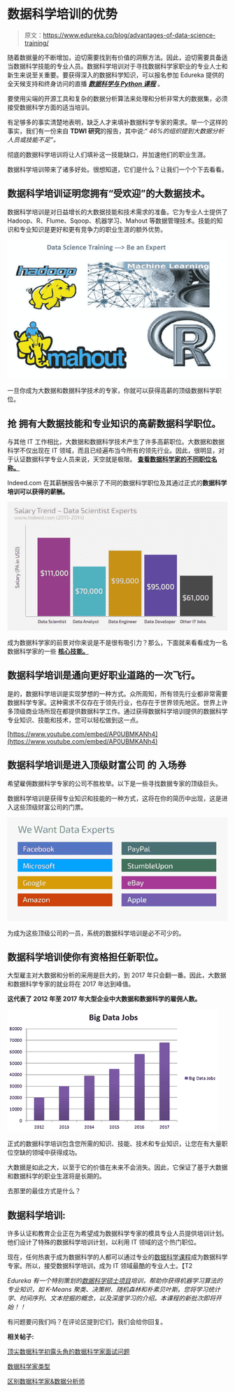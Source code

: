 # 数据科学培训的优势

> 原文：<https://www.edureka.co/blog/advantages-of-data-science-training/>

随着数据量的不断增加，迫切需要找到有价值的洞察方法。因此，迫切需要具备适当数据科学技能的专业人员。数据科学培训对于寻找数据科学家职业的专业人士和新生来说至关重要。要获得深入的数据科学知识，可以报名参加 Edureka 提供的全天候支持和终身访问的直播 [***数据科学与 Python 课程***](https://www.edureka.co/data-science-python-certification-course) 。

要使用尖端的开源工具和复杂的数据分析算法来处理和分析非常大的数据集，必须接受数据科学方面的适当培训。

有足够多的事实清楚地表明，缺乏人才来填补数据科学专家的需求。举一个这样的事实，我们有一份来自 **TDWI 研究**的报告，其中说:“ *46%的组织提到大数据分析人员或技能不足”。*

彻底的数据科学培训将让人们填补这一技能缺口，并加速他们的职业生涯。

数据科学培训带来了诸多好处。很想知道，它们是什么？让我们一个个下去看看。

## **数据科学培训证明您拥有“受欢迎”的大数据技术。**

数据科学培训是对日益增长的大数据技能和技术需求的准备。它为专业人士提供了 Hadoop、R、Flume、Sqoop、机器学习、Mahout 等数据管理技术。技能的知识和专业知识是更好和更有竞争力的职业生涯的额外优势。

[![datasc-adv-datasc-trainingimg2](img/490ad0682dd8c884797a10c02dc60eb7.png)](https://cdn.edureka.co/blog/wp-content/uploads/2014/04/datasc-adv-datasc-trainingimg2.jpg)

一旦你成为大数据和数据科学技术的专家，你就可以获得高薪的顶级数据科学职位。

## **抢** **拥有大数据技能和专业知识的高薪数据科学职位。**

与其他 IT 工作相比，大数据和数据科学技术产生了许多高薪职位。大数据和数据科学不仅出现在 IT 领域，而且已经遍布当今所有的领先行业。因此，很明显，对于认证数据科学专业人员来说，天空就是极限。 [**查看数据科学家的不同职位名称。**](https://www.edureka.co/blog/job-titles-for-data-scientists/)

Indeed.com 在其薪酬报告中展示了不同的数据科学职位及其通过正式的**数据科学培训可以获得的薪酬。**

[![datasc-adv-datasc-trainingimg3](img/dc20dce6123d1694f00db6a175fab458.png)](https://cdn.edureka.co/blog/wp-content/uploads/2014/04/datasc-adv-datasc-trainingimg3.jpg)

成为数据科学家的前景对你来说是不是很有吸引力？那么，下面就来看看成为一名数据科学家的一些 [**核心技能。**](https://www.edureka.co/blog/core-data-scientist-skills/)

## **数据科学培训是通向更好职业道路的一次飞行。**

是的，数据科学培训是实现梦想的一种方式。众所周知，所有领先行业都非常需要数据科学专家。这种需求不仅存在于领先行业，也存在于世界领先地区。世界上许多顶级商业场所现在都提供数据科学工作。通过获得数据科学培训提供的数据科学专业知识、技能和技术，您可以轻松做到这一点。

[https://www.youtube.com/embed/AP0UBMKANh4](https://www.youtube.com/embed/AP0UBMKANh4)

## **数据科学培训是进入顶级财富公司** 的 **入场券**

希望雇佣数据科学专家的公司不胜枚举。以下是一些寻找数据专家的顶级巨头。

数据科学培训是获得专业知识和技能的一种方式，这将在你的简历中出现，这是进入这些顶级财富公司的门票。

[![datasc-adv-datasc-trainingimg4](img/cbb1b351c5b6c2d54f332a6058938083.png)](https://cdn.edureka.co/blog/wp-content/uploads/2014/04/datasc-adv-datasc-trainingimg4.png)

为成为这些顶级公司的一员，系统的数据科学培训是必不可少的。

## **数据科学培训使你有资格担任新职位。**

大型雇主对大数据和分析的采用是巨大的，到 2017 年只会翻一番。因此，大数据和数据科学专家的就业将在 2017 年达到峰值。

**这代表了 2012 年至 2017 年大型企业中大数据和数据科学的雇佣人数。**

[![datasc-adv-datasc-trainingimg5](img/b3d9cdf5121ac5aa1405795c0ac0ca67.png)](https://cdn.edureka.co/blog/wp-content/uploads/2014/04/datasc-adv-datasc-trainingimg5.png)

正式的数据科学培训包含您所需的知识、技能、技术和专业知识，让您在有大量职位空缺的领域中获得成功。

大数据是如此之大，以至于它的价值在未来不会消失。因此，它保证了基于大数据和数据科学的职业生涯将是长期的。

去那里的最佳方式是什么？

## **数据科学培训:**

许多认证和教育企业正在为希望成为数据科学专家的模具专业人员提供培训计划。他们设计了特殊的数据科学培训计划，以利用 IT 领域的这个热门职位。

现在，任何热衷于成为数据科学的人都可以通过专业的[数据科学课程](https://www.edureka.co/executive-programs/advanced-program-data-science-course-iitg)成为数据科学专家。所以，接受数据科学培训，成为 IT 领域最酷的专业人士。【T2

*Edureka 有一个特别策划的[数据科学硕士项目](https://www.edureka.co/masters-program/data-scientist-certification)培训，帮助你获得机器学习算法的专业知识，如 K-Means 聚类、决策树、随机森林和朴素贝叶斯。您将学习统计学、时间序列、文本挖掘的概念，以及深度学习的介绍。本课程的新批次即将开始！！*

有问题要问我们吗？在评论区提到它们，我们会给你回复。

**相关帖子:**

[顶尖数据科学初露头角的数据科学家面试问题](https://www.edureka.co/blog/interview-questions/data-science-interview-questions/ "Top Data Science interview questions")

[数据科学家类型](https://www.edureka.co/blog/types-of-data-scientists/)

[区别数据科学家&数据分析师](https://www.edureka.co/blog/difference-between-data-scientist-and-data-analyst/)